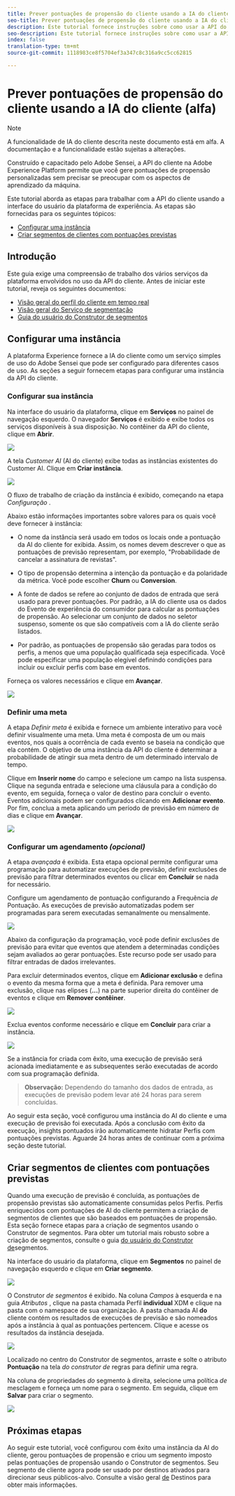 ```yaml
---
title: Prever pontuações de propensão do cliente usando a IA do cliente (alfa)
seo-title: Prever pontuações de propensão do cliente usando a IA do cliente (alfa)
description: Este tutorial fornece instruções sobre como usar a API do cliente (alfa)
seo-description: Este tutorial fornece instruções sobre como usar a API do cliente (alfa)
index: false
translation-type: tm+mt
source-git-commit: 1118983ce8f5704ef3a347c8c316a9cc5cc62815

---
```



# Prever pontuações de propensão do cliente usando a IA do cliente (alfa)

>[!NOTE]
>A funcionalidade de IA do cliente descrita neste documento está em alfa. A documentação e a funcionalidade estão sujeitas a alterações.

Construído e capacitado pelo Adobe Sensei, a API do cliente na Adobe Experience Platform permite que você gere pontuações de propensão personalizadas sem precisar se preocupar com os aspectos de aprendizado da máquina.

Este tutorial aborda as etapas para trabalhar com a API do cliente usando a interface do usuário da plataforma de experiência. As etapas são fornecidas para os seguintes tópicos:

* [Configurar uma instância](#configure-an-instance)
* [Criar segmentos de clientes com pontuações previstas](#create-customer-segments-with-predicted-scores)

## Introdução

Este guia exige uma compreensão de trabalho dos vários serviços da plataforma envolvidos no uso da API do cliente. Antes de iniciar este tutorial, reveja os seguintes documentos:

* [Visão geral do perfil do cliente em tempo real](https://www.adobe.io/apis/experienceplatform/home/profile-identity-segmentation/profile-identity-segmentation-services.html#!api-specification/markdown/narrative/technical_overview/unified_profile_architectural_overview/unified_profile_architectural_overview.md)
* [Visão geral do Serviço de segmentação](https://www.adobe.io/apis/experienceplatform/home/profile-identity-segmentation/profile-identity-segmentation-services.html#!api-specification/markdown/narrative/technical_overview/segmentation/segmentation-overview.md)
* [Guia do usuário do Construtor de segmentos](https://www.adobe.io/apis/experienceplatform/home/profile-identity-segmentation/profile-identity-segmentation-services.html#!api-specification/markdown/narrative/technical_overview/segmentation/segment-builder-guide.md)

## Configurar uma instância

A plataforma Experience fornece a IA do cliente como um serviço simples de uso do Adobe Sensei que pode ser configurado para diferentes casos de uso. As seções a seguir fornecem etapas para configurar uma instância da API do cliente.

### Configurar sua instância

Na interface do usuário da plataforma, clique em **Serviços** no painel de navegação esquerdo. O navegador **Serviços** é exibido e exibe todos os serviços disponíveis à sua disposição. No contêiner da API do cliente, clique em **Abrir**.

![](./images/service.png)

A tela *Customer AI* (AI do cliente) exibe todas as instâncias existentes do Customer AI. Clique em **Criar instância**.

![](./images/customer_ai.png)

O fluxo de trabalho de criação da instância é exibido, começando na etapa *Configuração* .

Abaixo estão informações importantes sobre valores para os quais você deve fornecer à instância:

* O nome da instância será usado em todos os locais onde a pontuação da AI do cliente for exibida. Assim, os nomes devem descrever o que as pontuações de previsão representam, por exemplo, &quot;Probabilidade de cancelar a assinatura de revistas&quot;.

* O tipo de propensão determina a intenção da pontuação e da polaridade da métrica. Você pode escolher **Churn** ou **Conversion**.

* A fonte de dados se refere ao conjunto de dados de entrada que será usado para prever pontuações. Por padrão, a IA do cliente usa os dados do Evento de experiência do consumidor para calcular as pontuações de propensão. Ao selecionar um conjunto de dados no seletor suspenso, somente os que são compatíveis com a IA do cliente serão listados.

* Por padrão, as pontuações de propensão são geradas para todos os perfis, a menos que uma população qualificada seja especificada. Você pode especificar uma população elegível definindo condições para incluir ou excluir perfis com base em eventos.

Forneça os valores necessários e clique em **Avançar**.

![](./images/setup.png)

### Definir uma meta

A etapa *Definir meta* é exibida e fornece um ambiente interativo para você definir visualmente uma meta. Uma meta é composta de um ou mais eventos, nos quais a ocorrência de cada evento se baseia na condição que ela contém. O objetivo de uma instância da API do cliente é determinar a probabilidade de atingir sua meta dentro de um determinado intervalo de tempo.

Clique em **Inserir nome** do campo e selecione um campo na lista suspensa. Clique na segunda entrada e selecione uma cláusula para a condição do evento, em seguida, forneça o valor de destino para concluir o evento. Eventos adicionais podem ser configurados clicando em **Adicionar evento**. Por fim, conclua a meta aplicando um período de previsão em número de dias e clique em **Avançar**.

![](./images/goal.png)

### Configurar um agendamento *(opcional)*

A etapa *avançada* é exibida. Esta etapa opcional permite configurar uma programação para automatizar execuções de previsão, definir exclusões de previsão para filtrar determinados eventos ou clicar em **Concluir** se nada for necessário.

Configure um agendamento de pontuação configurando a Frequência *de* Pontuação. As execuções de previsão automatizadas podem ser programadas para serem executadas semanalmente ou mensalmente.

![](./images/schedule.png)

Abaixo da configuração da programação, você pode definir exclusões de previsão para evitar que eventos que atendem a determinadas condições sejam avaliados ao gerar pontuações. Este recurso pode ser usado para filtrar entradas de dados irrelevantes.

Para excluir determinados eventos, clique em **Adicionar exclusão** e defina o evento da mesma forma que a meta é definida. Para remover uma exclusão, clique nas elipses (**...**) na parte superior direita do contêiner de eventos e clique em **Remover contêiner**.

![](./images/exclusion.png)

Exclua eventos conforme necessário e clique em **Concluir** para criar a instância.

![](./images/advanced.png)

Se a instância for criada com êxito, uma execução de previsão será acionada imediatamente e as subsequentes serão executadas de acordo com sua programação definida.

>   **Observação:** Dependendo do tamanho dos dados de entrada, as execuções de previsão podem levar até 24 horas para serem concluídas.

Ao seguir esta seção, você configurou uma instância do AI do cliente e uma execução de previsão foi executada. Após a conclusão com êxito da execução, insights pontuados irão automaticamente hidratar Perfis com pontuações previstas. Aguarde 24 horas antes de continuar com a próxima seção deste tutorial.

## Criar segmentos de clientes com pontuações previstas

Quando uma execução de previsão é concluída, as pontuações de propensão previstas são automaticamente consumidas pelos Perfis. Perfis enriquecidos com pontuações de AI do cliente permitem a criação de segmentos de clientes que são baseados em pontuações de propensão. Esta seção fornece etapas para a criação de segmentos usando o Construtor de segmentos. Para obter um tutorial mais robusto sobre a criação de segmentos, consulte o guia [do usuário do Construtor de](https://www.adobe.io/apis/experienceplatform/home/profile-identity-segmentation/profile-identity-segmentation-services.html#!api-specification/markdown/narrative/technical_overview/segmentation/segment-builder-guide.md)segmentos.

Na interface do usuário da plataforma, clique em **Segmentos** no painel de navegação esquerdo e clique em **Criar segmento**.

![](./images/segments.png)

O Construtor *de segmentos* é exibido. Na coluna *Campos* à esquerda e na guia *Atributos* , clique na pasta chamada Perfil **individual** XDM e clique na pasta com o namespace de sua organização. A pasta chamada AI **do** cliente contém os resultados de execuções de previsão e são nomeados após a instância à qual as pontuações pertencem. Clique e acesse os resultados da instância desejada.

![](./images/results.png)

Localizado no centro do Construtor de segmentos, arraste e solte o atributo **Pontuação** na tela *do construtor de* regras para definir uma regra.

Na coluna de propriedades *do* segmento à direita, selecione uma política *de* mesclagem e forneça um nome para o segmento. Em seguida, clique em **Salvar** para criar o segmento.

![](./images/properties.png)

## Próximas etapas

Ao seguir este tutorial, você configurou com êxito uma instância da AI do cliente, gerou pontuações de propensão e criou um segmento imposto pelas pontuações de propensão usando o Construtor de segmentos. Seu segmento de cliente agora pode ser usado por destinos ativados para direcionar seus públicos-alvo. Consulte a visão geral [de](../destinations/destinations-overview.md) Destinos para obter mais informações.
